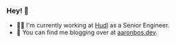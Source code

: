 ### Hey! 👋

- 👨‍💻 I'm currently working at [Hudl](https://www.hudl.com) as a Senior Engineer.
- 💭 You can find me blogging over at [aaronbos.dev](https://aaronbos.dev).

<!--
**aaronmbos/aaronmbos** is a ✨ _special_ ✨ repository because its `README.md` (this file) appears on your GitHub profile.

Here are some ideas to get you started:

- 🔭 I’m currently working on ...
- 🌱 I’m currently learning ...
- 👯 I’m looking to collaborate on ...
- 🤔 I’m looking for help with ...
- 💬 Ask me about ...
- 📫 How to reach me: ...
- 😄 Pronouns: ...
- ⚡ Fun fact: ...
-->
